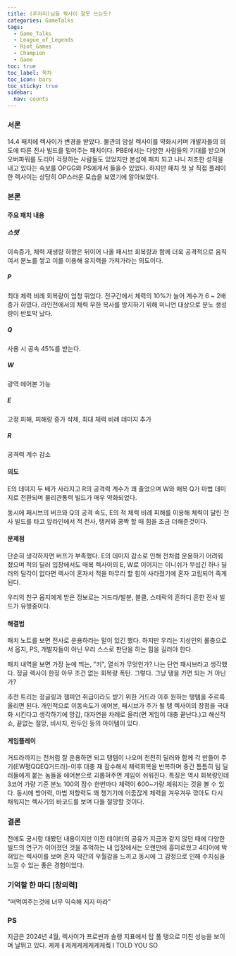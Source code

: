 ```yaml
---
title: (주저리)님들 렉사이 잘못 쓰는듯?
categories: GameTalks
tags:
  - Game_Talks
  - League_of_Legends
  - Riot_Games
  - Champion
  - Game
toc: true
toc_label: 목차
toc_icon: bars
toc_sticky: true
sidebar:
  nav: counts
---
```

### 서론
14.4 패치에 렉사이가 변경을 받았다. 물관의 암살 렉사이를 약화시키며 개발자들의 의도에 따른 전사 빌드를 밀어주는 패치이다. PBE에서는 다양한 사람들의 기대를 받으며 오버파워를 도리어 걱정하는 사람들도 있었지만 본섭에 패치 되고 나니 저조한 성적을 내고 있다는 속보를 OPGG와 PS에게서 들을수 있었다. 하지만 패치 첫 날 직접 플레이한 렉사이는 상당히 OP스러운 모습을 보였기에 알아보았다.
### 본론
#### 주요 패치 내용
##### 스탯
이속증가, 체력 재생량 하향은 뒤이어 나올 패시브 회복량과 함께 더욱 공격적으로 움직여서 분노를 쌓고 이를 이용해 유지력을 가져가라는 의도이다.
##### P
최대 체력 비례 회복량이 엄청 뛰었다. 전구간에서 체력의 10%가 늘어 계수가 6 ~ 2배 증가 하였다. 라인전에서의 체력 무한 복사를 방지하기 위해 미니언 대상으로 분노 생성량이 반토막 났다.
##### Q
사용 시 공속 45%를 받는다.
##### W
광역 에어본 가능
##### E
고정 피해, 피해량 증가 삭제, 최대 체력 비례 데미지 추가
##### R
공격력 계수 감소
#### 의도
E의 데미지 두 배가 사라지고 R의 공격력 계수가 꽤 줄었으며 W와 매복 Q가 마법 데미지로 전환되며 물리관통력 빌드가 매우 약화되었다.

동시에 패시브의 버프와 Q의 공격 속도, E의 적 체력 비례 피해를 이용해 체력이 달린 전사 빌드를 타고 앞라인에서 적 전사, 탱커와 쿵짝 할 때 힘을 조금 더해준것이다.
#### 문제점
단순히 생각하자면 버프가 부족했다. E의 데미지 감소로 인해 전처럼 운용하기 어려워 졌으며 적의 딜러 입장에서도 매복 렉사이의 E, W로 이어지는 이니쉬가 무섭긴 하나 딜러의 딜각이 없다면 렉사이 혼자서 적을 마무리 할 힘이 사라졌기에 혼자 고립되어 죽게 된다.

우리의 친구 옵지에게 받은 정보로는 거드라/발분, 블클, 스테락의 흔하디 흔한 전사 빌드가 유행중이다.
#### 해결법
패치 노트를 보면 전사로 운용하라는 말이 있긴 했다. 하지만 우리는 지성인의 롤충으로서 옵지, PS, 개발자들이 아닌 우리 스스로 판단을 하는 힘을 길러야 한다.

패치 내역을 보면 가장 눈에 띄는, "키", 열쇠가 무엇인가? 나는 단연 패시브라고 생각했다. 정글 렉사이 한정 아무 조건 없는 회복량 폭탄. 그렇다. 그냥 탱을 가면 되는 거 아닌가?

추천 트리는 정글링과 챔피언 취급이라도 받기 위한 거드라 이후 원하는 탱템을 주르륵 올리면 된다. 개인적으로 이동속도가 에어본, 패시브가 주가 될 탱 렉사이의 장점을 극대화 시킨다고 생각하기에 망갑, 대자연을 차례로 올리(면 게임이 대충 끝난다.)고 해신작쇼, 끝없는 절망, 비사지, 란두인 등의 아이템이 있다.
#### 게임플레이
거드라까지는 전처럼 잘 운용하면 되고 탱템이 나오며 천천히 딜러와 함께 각 만들어 주기(EW평QQEQ거드라)-이후 대충 재 잠수해서 체력회복을 반복하며 중간 틈틈히 팀 딜러들에게 붙는 놈들을 에어본으로 괴롭혀주면 게임이 쉬워진다. 특징은 역시 회복량인데 3코어 가량 기준 분노 100의 잠수 한번마다 체력이 600~가량 체워지는 것을 볼 수 있다. 동시에 방어력, 마법 저항력도 꽤 챙기기에 어줍잖게 체력을 겨우겨우 깎아도 다시 채워지는 렉사기의 바코드를 보며 다들 절망할 것이다.
### 결론
전에도 궁시렁 대봤던 내용이지만 이전 데이터의 공유가 지금과 같지 않던 때에 다양한 빌드의 연구가 이어졌던 것을 추억하는 내 입장에서는 오랜만에 흥미로웠고 4티어에 박혀있는 렉사이를 보며 혼자 약간의 우월감을 느끼고 동시에 그 감정으로 인해 수치심을 느낄 수 있는 좋은 경험이었다.
### 기억할 한 마디 [창의력]
"떠먹여주는것에 너무 익숙해 지지 마라"
### PS
지금은 2024년 4월, 렉사이가 프로씬과 솔랭 지표에서 탑 풀 탱으로 미친 성능을 보이며 날뛰고 있다.
케케ㅔ케케케케케케케켘 I TOLD YOU SO
